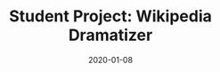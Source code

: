 ---
category: frontpage
layout: post-page 
title: "Student Project: Wikipedia Dramatizer"
thumbnail: "assets/images/dramatizer-thumb.png"
date: 2020-01-08
---